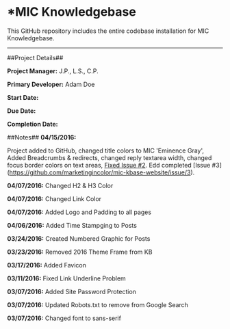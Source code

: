 *MIC Knowledgebase 
======

This GitHub repository includes the entire codebase installation for MIC Knowledgebase.

------

##Project Details##

**Project Manager:** J.P., L.S., C.P.

**Primary Developer:** Adam Doe

**Start Date:**

**Due Date:**

**Completion Date:**

##Notes##
**04/15/2016:** 

Project added to GitHub, changed title colors to MIC 'Eminence Gray', Added Breadcrumbs & redirects, changed reply textarea width, changed focus border colors on text areas, [Fixed Issue #2](https://github.com/marketingincolor/mic-kbase-website/issues/2). Edd completed [Issue #3] (https://github.com/marketingincolor/mic-kbase-website/issue/3).

**04/07/2016:** Changed H2 & H3 Color

**04/07/2016:** Changed Link Color

**04/07/2016:** Added Logo and Padding to all pages

**04/06/2016:** Added Time Stampging to Posts

**03/24/2016:** Created Numbered Graphic for Posts

**03/23/2016:** Removed 2016 Theme Frame from KB

**03/17/2016:** Added Favicon

**03/11/2016:** Fixed Link Underline Problem

**03/07/2016:** Added Site Password Protection

**03/07/2016:** Updated Robots.txt to remove from Google Search

**03/07/2016:** Changed font to sans-serif
